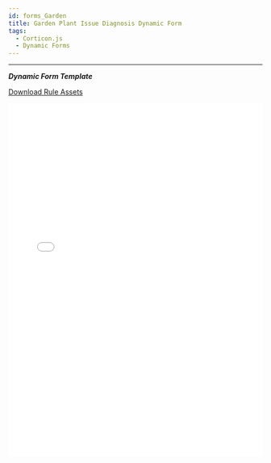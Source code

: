 ```yaml
---
id: forms_Garden
title: Garden Plant Issue Diagnosis Dynamic Form
tags:
  - Corticon.js
  - Dynamic Forms
---
```


---

_**Dynamic Form Template**_


[Download Rule Assets
](https://minhaskamal.github.io/DownGit/#/home?url=https://github.com/corticon/templates/blob/main//form-templates/Plant-Clinic/Rule%20Assets.zip)

<iframe width="100%" height="700" src="//jsfiddle.net/salmelinovitz/b0a5qjeu/3/embedded/result/" allowfullscreen="allowfullscreen" allowpaymentrequest frameborder="0"></iframe>